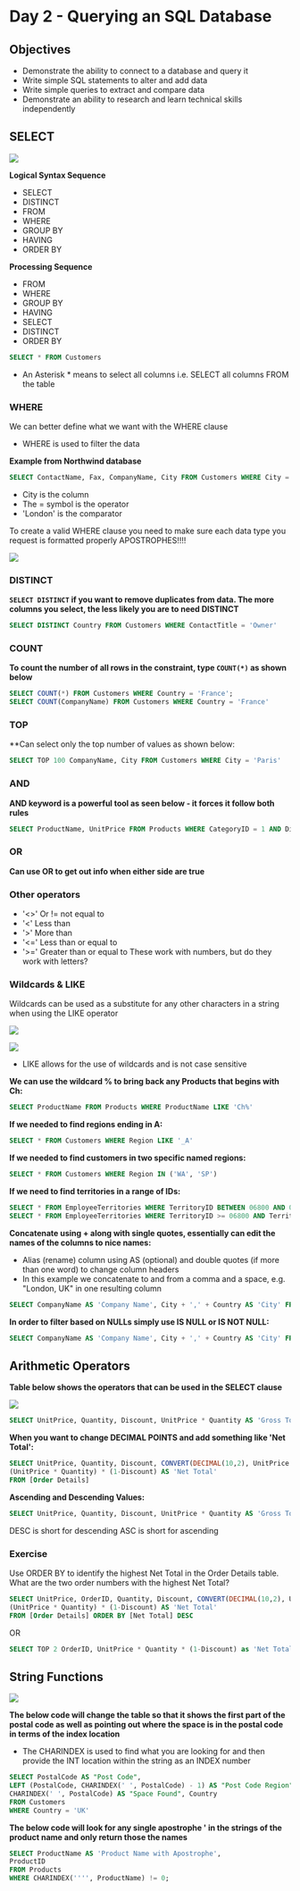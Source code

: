 # Day 2 - Querying an SQL Database
## Objectives
- Demonstrate the ability to connect to a database and query it
- Write simple SQL statements to alter and add data
- Write simple queries to extract and compare data
- Demonstrate an ability to research and learn technical skills independently

## SELECT

![](select.PNG)

**Logical Syntax Sequence**
- SELECT 
- DISTINCT
- FROM 
- WHERE
- GROUP BY
- HAVING
- ORDER BY

**Processing Sequence**
- FROM
- WHERE
- GROUP BY
- HAVING
- SELECT
- DISTINCT
- ORDER BY

```sql
SELECT * FROM Customers
```
- An Asterisk * means to select all columns
i.e. SELECT all columns FROM the table

### WHERE
We can better define what we want with the WHERE clause
- WHERE is used to filter the data 

**Example from Northwind database**
```sql
SELECT ContactName, Fax, CompanyName, City FROM Customers WHERE City = 'London';
```

- City is the column
- The = symbol is the operator
- 'London' is the comparator

To create a valid WHERE clause you need to make sure each data type you request is formatted properly APOSTROPHES!!!!

![](apostrophes.PNG)

### DISTINCT
**`SELECT DISTINCT` if you want to remove duplicates from data. The more columns you select, the less likely you are to need DISTINCT**
```sql
SELECT DISTINCT Country FROM Customers WHERE ContactTitle = 'Owner'
```

### COUNT
**To count the number of all rows in the constraint, type `COUNT(*)` as shown below**

```sql
SELECT COUNT(*) FROM Customers WHERE Country = 'France';
SELECT COUNT(CompanyName) FROM Customers WHERE Country = 'France'
```

### TOP
**Can select only the top number of values as shown below:

```sql
SELECT TOP 100 CompanyName, City FROM Customers WHERE City = 'Paris'
```

### AND
**AND keyword is a powerful tool as seen below - it forces it follow both rules**
```sql
SELECT ProductName, UnitPrice FROM Products WHERE CategoryID = 1 AND Discontinued = '0'
```
### OR
**Can use OR to get out info when either side are true**

### Other operators
- '<>' Or != not equal to
- '<' Less than
- '>' More than
- '<=' Less than or equal to
- '>=' Greater than or equal to
These work with numbers, but do they work with letters?

### Wildcards & LIKE
Wildcards can be used as a substitute for any other characters in a string when using the LIKE operator

![](morewildcards.png)

![](wildcards.PNG)

- LIKE allows for the use of wildcards and is not case sensitive

**We can use the wildcard % to bring back any Products that begins with Ch:**
```sql
SELECT ProductName FROM Products WHERE ProductName LIKE 'Ch%'
```

**If we needed to find regions ending in A:**
```sql
SELECT * FROM Customers WHERE Region LIKE '_A'
```

**If we needed to find customers in two specific named regions:**
```sql
SELECT * FROM Customers WHERE Region IN ('WA', 'SP')
```

**If we need to find territories in a range of IDs:**
```sql
SELECT * FROM EmployeeTerritories WHERE TerritoryID BETWEEN 06800 AND 09999
SELECT * FROM EmployeeTerritories WHERE TerritoryID >= 06800 AND TerritoryID <= 09999
```

**Concatenate using + along with single quotes, essentially can edit the names of the columns to nice names:**
- Alias (rename) column using AS (optional) and double quotes (if more than one word) to change column headers
- In this example we concatenate to and from a comma and a space, e.g. "London, UK" in one resulting column
```sql
SELECT CompanyName AS 'Company Name', City + ',' + Country AS 'City' FROM Customers
```

**In order to filter based on NULLs simply use IS NULL or IS NOT NULL:**
```sql
SELECT CompanyName AS 'Company Name', City + ',' + Country AS 'City' FROM Customers WHERE Region IS NULL
```

## Arithmetic Operators
**Table below shows the operators that can be used in the SELECT clause**

![](arithmetic.PNG)


```sql
SELECT UnitPrice, Quantity, Discount, UnitPrice * Quantity AS 'Gross Total' FROM [Order Details];
```

**When you want to change DECIMAL POINTS and add something like 'Net Total':**
```sql
SELECT UnitPrice, Quantity, Discount, CONVERT(DECIMAL(10,2), UnitPrice * Quantity) AS 'Gross Total',
(UnitPrice * Quantity) * (1-Discount) AS 'Net Total'
FROM [Order Details] 
```

**Ascending and Descending Values:**

```sql
SELECT UnitPrice, Quantity, Discount, UnitPrice * Quantity AS 'Gross Total' FROM [Order Details] ORDER BY 'Gross Total' DESC
```
DESC is short for descending 
ASC is short for ascending 

### Exercise
Use ORDER BY to identify the highest Net Total in the Order Details table. What are the two order numbers with the highest 
Net Total?
```sql
SELECT UnitPrice, OrderID, Quantity, Discount, CONVERT(DECIMAL(10,2), UnitPrice * Quantity) AS 'Gross Total',
(UnitPrice * Quantity) * (1-Discount) AS 'Net Total'
FROM [Order Details] ORDER BY [Net Total] DESC
```
OR

```sql
SELECT TOP 2 OrderID, UnitPrice * Quantity * (1-Discount) as 'Net Total' FROM [Order Details] ORDER BY 'Net Total' DESC;
```

## String Functions 

![](stringfunctions.PNG)

**The below code will change the table so that it shows the first part of the postal code as well as pointing out where the space
is in the postal code in terms of the index location**

- The CHARINDEX is used to find what you are looking for and then provide the INT location within the string as an INDEX number

```sql
SELECT PostalCode AS "Post Code", 
LEFT (PostalCode, CHARINDEX(' ', PostalCode) - 1) AS "Post Code Region",
CHARINDEX(' ', PostalCode) AS "Space Found", Country
FROM Customers
WHERE Country = 'UK'
```

**The below code will look for any single apostrophe ' in the strings of the product name and only return those the names**
```sql
SELECT ProductName AS 'Product Name with Apostrophe', 
ProductID
FROM Products
WHERE CHARINDEX('''', ProductName) != 0;
```
